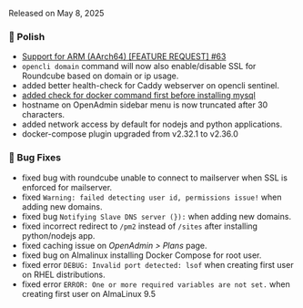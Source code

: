 Released on May 8, 2025

### 💅 Polish
- [Support for ARM (AArch64) [FEATURE REQUEST] #63](https://github.com/stefanpejcic/OpenPanel/issues/63)
- `opencli domain` command will now also enable/disable SSL for Roundcube based on domain or ip usage.
- added better health-check for Caddy webserver on opencli sentinel.
- [added check for docker command first before installing mysql](https://github.com/stefanpejcic/OpenPanel/commit/d031e07251552b44f6c913000bc00d1a37ca2d31)
- hostname on OpenAdmin sidebar menu is now truncated after 30 characters.
- added network access by default for nodejs and python applications.
- docker-compose plugin upgraded from v2.32.1 to v2.36.0



### 🐛 Bug Fixes
- fixed bug with roundcube unable to connect to mailserver when SSL is enforced for mailserver.
- fixed `Warning: failed detecting user id, permissions issue!` when adding new domains.
- fixed bug `Notifying Slave DNS server (}):` when adding new domains.
- fixed incorrect redirect to `/pm2` instead of `/sites` after installing python/nodejs app.
- fixed caching issue on *OpenAdmin > Plans* page.
- fixed bug on Almalinux installing Docker Compose for root user.
- fixed error `DEBUG: Invalid port detected: lsof` when creating first user on RHEL distributions.
- fixed error `ERROR: One or more required variables are not set.` when creating first user on AlmaLinux 9.5
